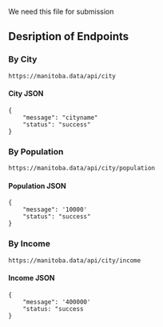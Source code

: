 We need this file for submission




## Desription of Endpoints

### By City


    https://manitoba.data/api/city




####  City JSON



    {
        "message": "cityname"
        "status": "success"
    }









### By Population


    https://manitoba.data/api/city/population



####  Population JSON



    {
        "message": '10000'
        "status": "success"
    }







### By Income

    https://manitoba.data/api/city/income


####  Income JSON



    {
        "message": '400000'
        "status: "success
    }








